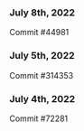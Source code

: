 ### July 8th, 2022

Commit #44981

### July 5th, 2022

Commit #314353


### July 4th, 2022

Commit #72281
